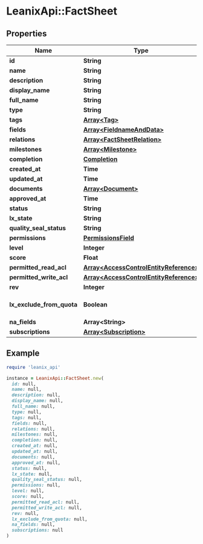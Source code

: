 # LeanixApi::FactSheet

## Properties

| Name | Type | Description | Notes |
| ---- | ---- | ----------- | ----- |
| **id** | **String** |  | [optional] |
| **name** | **String** |  |  |
| **description** | **String** |  | [optional] |
| **display_name** | **String** |  | [optional] |
| **full_name** | **String** |  | [optional] |
| **type** | **String** |  | [optional] |
| **tags** | [**Array&lt;Tag&gt;**](Tag.md) |  | [optional] |
| **fields** | [**Array&lt;FieldnameAndData&gt;**](FieldnameAndData.md) |  | [optional] |
| **relations** | [**Array&lt;FactSheetRelation&gt;**](FactSheetRelation.md) |  | [optional] |
| **milestones** | [**Array&lt;Milestone&gt;**](Milestone.md) |  | [optional] |
| **completion** | [**Completion**](Completion.md) |  | [optional] |
| **created_at** | **Time** |  | [optional] |
| **updated_at** | **Time** |  | [optional] |
| **documents** | [**Array&lt;Document&gt;**](Document.md) |  | [optional] |
| **approved_at** | **Time** |  | [optional] |
| **status** | **String** |  | [optional] |
| **lx_state** | **String** |  | [optional] |
| **quality_seal_status** | **String** |  | [optional] |
| **permissions** | [**PermissionsField**](PermissionsField.md) |  | [optional] |
| **level** | **Integer** |  | [optional] |
| **score** | **Float** |  | [optional] |
| **permitted_read_acl** | [**Array&lt;AccessControlEntityReference&gt;**](AccessControlEntityReference.md) |  | [optional] |
| **permitted_write_acl** | [**Array&lt;AccessControlEntityReference&gt;**](AccessControlEntityReference.md) |  | [optional] |
| **rev** | **Integer** |  | [optional] |
| **lx_exclude_from_quota** | **Boolean** |  | [optional][default to false] |
| **na_fields** | **Array&lt;String&gt;** |  | [optional] |
| **subscriptions** | [**Array&lt;Subscription&gt;**](Subscription.md) |  | [optional] |

## Example

```ruby
require 'leanix_api'

instance = LeanixApi::FactSheet.new(
  id: null,
  name: null,
  description: null,
  display_name: null,
  full_name: null,
  type: null,
  tags: null,
  fields: null,
  relations: null,
  milestones: null,
  completion: null,
  created_at: null,
  updated_at: null,
  documents: null,
  approved_at: null,
  status: null,
  lx_state: null,
  quality_seal_status: null,
  permissions: null,
  level: null,
  score: null,
  permitted_read_acl: null,
  permitted_write_acl: null,
  rev: null,
  lx_exclude_from_quota: null,
  na_fields: null,
  subscriptions: null
)
```

